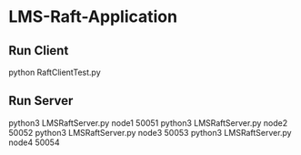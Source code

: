 # LMS-Raft-Application

## Run Client
python RaftClientTest.py

## Run Server
 python3 LMSRaftServer.py node1 50051
 python3 LMSRaftServer.py node2 50052
 python3 LMSRaftServer.py node3 50053
 python3 LMSRaftServer.py node4 50054
